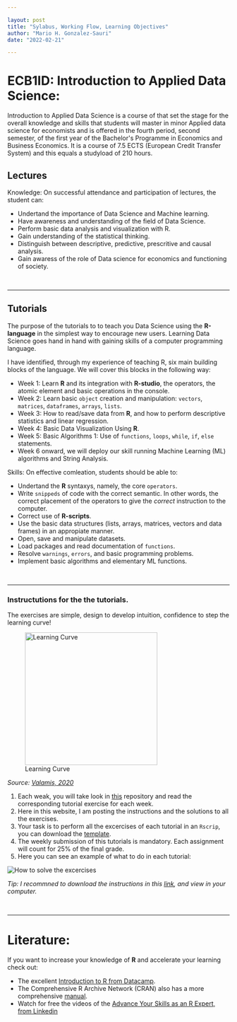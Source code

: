 ```yaml
---

layout: post
title: "Sylabus, Working Flow, Learning Objectives"
author: "Mario H. Gonzalez-Sauri"
date: "2022-02-21"

---
```


# ECB1ID: Introduction to Applied Data Science:

Introduction to Applied Data Science is a course of that set the stage for the overall knowledge and skills that students will master in minor Applied data science for economists and is offered in the fourth period, second semester, of the first year of the Bachelor's Programme in Economics and Business Economics. It is a course of 7.5 ECTS (European Credit Transfer System) and this equals a studyload of 210 hours.


## Lectures

Knowledge: On successful attendance and participation of lectures, the student can:
- Undertand the importance of Data Science and Machine learning.
- Have awareness and understanding of the field of Data Science.
- Perform basic data analysis and visualization with R.
- Gain understanding of the statistical thinking.
- Distinguish between descriptive, predictive, prescritive and causal analysis.
- Gain awaress of the role of Data science for economics and functioning of society.

<br>

---

## Tutorials

The purpose of the tutorials to to teach you Data Science using the
**R-language** in the simplest way to encourage new users. Learning Data
Science goes hand in hand with gaining skills of a computer
programming language. 

I have identified, through my experience of teaching R, six main
building blocks of the language. We will cover this blocks in the
following way:

-   Week 1: Learn **R** and its integration with **R-studio**, the
    operators, the atomic element and basic operations in the console.
-   Week 2: Learn basic `object` creation and manipulation: `vectors`,
    `matrices`, `dataframes`, `arrays`, `lists`.
-   Week 3: How to read/save data from **R**, and how to perform
    descriptive statistics and linear regression.
-   Week 4: Basic Data Visualization Using **R**.  
-   Week 5: Basic Algorithms 1: Use of `functions`, `loops`, `while`,
    `if`, `else` statements.
-   Week 6 onward, we will deploy our skill running Machine
    Learning (ML) algorithms and String Analysis.


Skills: On effective comleation, students should be able to:

- Undertand the **R** syntaxys, namely, the core `operators`.
- Write `snippeds` of code with the correct semantic. In other words, the correct placement of the operators to give the *correct* instruction to the computer.
- Correct use of **R-scripts**.
- Use the basic data structures (lists, arrays, matrices, vectors and data frames) in an appropiate manner.
- Open, save and manipulate datasets.
- Load packages and read documentation of `functions`.
- Resolve `warnings`, `errors`, and basic programming problems.
- Implement basic algorithms and elementary ML functions.    

<br>

---

### Instructutions for the the tutorials.

 The exercises are simple, design to develop intuition, confidence to step the learning curve!

<figure>
<img src="https://www.valamis.com/documents/10197/520324/steep-lc.png" height="300" alt="Learning Curve" /><figcaption aria-hidden="true">Learning Curve</figcaption>
</figure>

*Source: [Valamis, 2020](https://www.valamis.com/)*

1. Each weak, you will take look in [this](https://wario84.github.io/idsc_mgs/) repository and read the corresponding tutorial exercise for each week.
2. Here in this website, I am posting the instructions and the solutions to all the exercises.
3. Your task is to perform all the excercises of each tutorial in an `Rscrip`, you can download the [template](https://raw.githubusercontent.com/Wario84/idsc_mgs/master/assets/rscripts/w1_tutorial01_mgs.R).
4. The weekly submission of this tutorials is mandatory. Each assignment will count for 25% of the final grade. 
5. Here you can see an example of what to do in each tutorial:

![How to solve the excercises](https://github.com/Wario84/idsc_mgs/raw/master/assets/imgs/t0_example_solution.gif?raw=true)

*Tip: I recommned to download the instructions in this [link](https://github.com/Wario84/idsc_mgs/raw/master/assets/imgs/t0_example_solution.gif?raw=true), and view in your computer.*

<br>

---


# Literature:

If you want to increase your knowledge of **R** and accelerate your
learning check out:

-   The excellent [Introduction to R from
    Datacamp](https://www.datacamp.com/courses/free-introduction-to-r).
-   The Comprehensive R Archive Network (CRAN) also has a more
    comprehensive
    [manual](https://cran.r-project.org/doc/manuals/r-release/R-intro.pdf).
-   Watch for free the videos of the [Advance Your Skills as an R
    Expert, from
    Linkedin](https://www.linkedin.com/learning/paths/advance-your-skills-as-an-r-expert)
